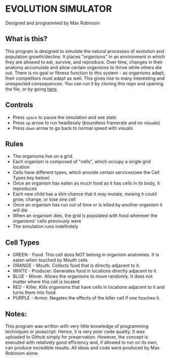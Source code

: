 # EVOLUTION SIMULATOR
Designed and programmed by Max Robinson  

## What is this?
This program is designed to simulate the natural processes of evolution and population growth/decline.
It places "organisms" in an environment in which they are allowed to eat, survive, and reproduce. Over time, changes in their
anatomy accumulate and allow certain organisms to thrive while others die out. There is no goal or fitness function to this system - as organisms adapt, their competitors must adapt as well. This gives rise to many interesting and unexpected consequences. You can run it by cloning this repo and opening the file, or by going [here](https://students.cs.byu.edu/~maximo5/EvolutionSimulation).

## Controls
- Press ```space``` to pause the simulation and see stats
- Press ```up``` arrow to run headlessly (boundless framerate and no visuals)
- Press ```down``` arrow to go back to normal speed with visuals

## Rules
- The organisms live on a grid.
- Each organism is composed of "cells", which occupy a single grid location
- Cells have different types, which provide certain services(see the Cell Types key below)
- Once an organism has eaten as much food as it has cells in its body, it reproduces
- Each new child has a slim chance that it may mutate, meaing it could grow, change, or lose one cell
- Once an organism has run out of time or is killed by another organism it will die
- When an organism dies, the grid is populated with food wherever the organisms' cells previously were
- The simulation runs indefinitely

## Cell Types
- GREEN - Food. This cell does NOT belong in organism anatomies. It is eaten when touched by Mouth cells 
- ORANGE - Mouth. Collects food that is directly adjacent to it.
- WHITE - Producer. Generates food in locations directly adjacent to it.
- BLUE - Mover. Allows the organisms to move randomly. It does not matter where this cell is located
- RED - Killer. Kills organisms that have cells in locations adjacent to it and turns them into food.
- PURPLE - Armor. Negates the effects of the killer cell if one touches it.

## Notes:
This program was written with very little knowledge of programming techniques or javascript. Hence, it is very
poor code quality. It was uploaded to Github simply for preservation. However, the concept is executed with relatively good efficiency 
and, if allowed to run on its own, can produce incredible results. All ideas and code were produced by Max Robinson alone.

